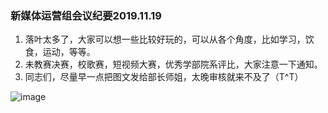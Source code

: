 ### 新媒体运营组会议纪要2019.11.19
1. 落叶太多了，大家可以想一些比较好玩的，可以从各个角度，比如学习，饮食，运动，等等。
2. 未教赛决赛，校歌赛，短视频大赛，优秀学部院系评比，大家注意一下通知。
3. 同志们，尽量早一点把图文发给部长师姐，太晚审核就来不及了（T^T）

![image](http://imgsrc.baidu.com/forum/pic/item/4b88ad1ea8d3fd1fc165c44a3d4e251f95ca5f51.jpg)